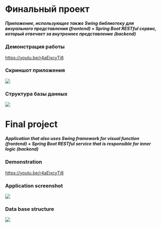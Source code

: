 # Финальный проект
##### Приложение, использующее также Swing библиотеку для визуального представления (frontend) + Spring Boot RESTful сервис, который отвечает за внутреннее представление (backend)  

### Демонстрация работы
https://youtu.be/r4aEjxcyTj8

### Скриншот приложения
![](https://github.com/beryanow/java_optimization_labs/blob/master/Final%20Project%20(RESTful%20Book%20Library)/screenshots/Снимок%20экрана%202020-12-12%20в%2017.12.08.png?raw=true)

### Структура базы данных
![](https://github.com/beryanow/java_optimization_labs/blob/master/Final%20Project%20(RESTful%20Book%20Library)/screenshots/database.png?raw=true)

# Final project
##### Application that also uses Swing framework for visual function (frontend) + Spring Boot RESTful service that is responsible for inner logic (backend)  

### Demonstration
https://youtu.be/r4aEjxcyTj8

### Application screenshot
![](https://github.com/beryanow/java_optimization_labs/blob/master/Final%20Project%20(RESTful%20Book%20Library)/screenshots/Снимок%20экрана%202020-12-12%20в%2017.12.08.png?raw=true)

### Data base structure
![](https://github.com/beryanow/java_optimization_labs/blob/master/Final%20Project%20(RESTful%20Book%20Library)/screenshots/database.png?raw=true)

